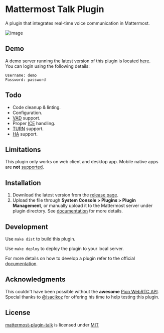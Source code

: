 # Mattermost Talk Plugin

A plugin that integrates real-time voice communication in Mattermost.

![image](https://user-images.githubusercontent.com/1832946/102091888-b2d2cd80-3e1f-11eb-9a07-021c949a03fe.png)

## Demo

A demo server running the latest version of this plugin is located [here](https://mm.krad.stream/talk/channels/town-square).  
You can login using the following details:

```
Username: demo
Password: password
```

## Todo

- Code cleanup & linting.
- Configuration.
- [VAD](https://en.wikipedia.org/wiki/Voice_activity_detection) support.
- Proper [ICE](https://webrtcglossary.com/ice/) handling.
- [TURN](https://webrtcglossary.com/turn/) support.
- [HA](https://developers.mattermost.com/extend/plugins/server/ha/) support.

## Limitations

This plugin only works on web client and desktop app. Mobile native apps are **not** [supported](https://developers.mattermost.com/extend/plugins/mobile/).

## Installation

1. Download the latest version from the [release page](https://github.com/streamer45/mattermost-plugin-talk/releases).
2. Upload the file through **System Console > Plugins > Plugin Management**, or manually upload it to the Mattermost server under plugin directory. See [documentation](https://docs.mattermost.com/administration/plugins.html#set-up-guide) for more details.

## Development

Use ```make dist``` to build this plugin.

Use `make deploy` to deploy the plugin to your local server.

For more details on how to develop a plugin refer to the official [documentation](https://developers.mattermost.com/extend/plugins/).

## Acknowledgments

This couldn't have been possible without the **awesome** [Pion WebRTC API](https://github.com/pion/webrtc).  
Special thanks to [@isacikoz](https://github.com/isacikgoz) for offering his time to help testing this plugin.

## License

[mattermost-plugin-talk](https://github.com/streamer45/mattermost-plugin-talk) is licensed under [MIT](LICENSE)  
